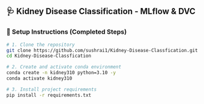 ## 🩺 Kidney Disease Classification - MLflow & DVC

### 🚀 Setup Instructions (Completed Steps)

```bash
# 1. Clone the repository
git clone https://github.com/sushrai1/Kidney-Disease-Classfication.git
cd Kidney-Disease-Classfication

# 2. Create and activate conda environment
conda create -n kidney310 python=3.10 -y
conda activate kidney310

# 3. Install project requirements
pip install -r requirements.txt
```
